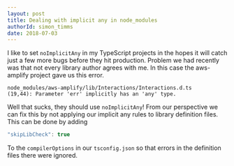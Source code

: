 ```yaml
---
layout: post
title: Dealing with implicit any in node_modules
authorId: simon_timms
date: 2018-07-03
---
```


I like to set `noImplicitAny` in my TypeScript projects in the hopes it will catch just a few more bugs before they hit production. Problem we had recently was that not every library author agrees with me. In this case the aws-amplify project gave us this error. 

```
node_modules/aws-amplify/lib/Interactions/Interactions.d.ts
(19,44): Parameter 'err' implicitly has an 'any' type.
```

Well that sucks, they should use `noImplicitAny`! From our perspective we can fix this by not applying our implicit any rules to library definition files. This can be done by adding 

```javascript
"skipLibCheck": true
```

To the `compilerOptions` in our `tsconfig.json` so that errors in the definition files there were ignored.